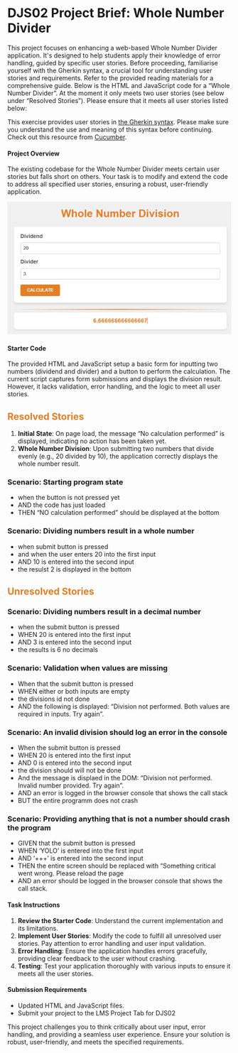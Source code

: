 # DJS02 Project Brief: Whole Number Divider

This project focuses on enhancing a web-based Whole Number Divider application. It's designed to help students apply their knowledge of error handling, guided by specific user stories. Before proceeding, familiarise yourself with the Gherkin syntax, a crucial tool for understanding user stories and requirements. Refer to the provided reading materials for a comprehensive guide. Below is the HTML and JavaScript code for a “Whole Number Divider”. At the moment it only meets two user stories (see below under “Resolved Stories”). Please ensure that it meets all user stories listed below:

This exercise provides user stories in [the Gherkin syntax](https://docs.behat.org/en/v2.5/guides/1.gherkin.html). Please make sure you understand the use and meaning of this syntax before continuing. Check out this resource from [Cucumber](https://cucumber.io/docs/gherkin/reference/).

#### Project Overview

The existing codebase for the Whole Number Divider meets certain user stories but falls short on others. Your task is to modify and extend the code to address all specified user stories, ensuring a robust, user-friendly application.

![alt text](image.png)

#### Starter Code

The provided HTML and JavaScript setup a basic form for inputting two numbers (dividend and divider) and a button to perform the calculation. The current script captures form submissions and displays the division result. However, it lacks validation, error handling, and the logic to meet all user stories.

<h2 style="color:#e67e22">Resolved Stories</h2>

1. **Initial State**: On page load, the message “No calculation performed” is displayed, indicating no action has been taken yet.
2. **Whole Number Division**: Upon submitting two numbers that divide evenly (e.g., 20 divided by 10), the application correctly displays the whole number result.

### Scenario: Starting program state

- when the button is not pressed yet
- AND the code has just loaded
- THEN “NO calculation performed” should be displayed at the bottom

### Scenario: Dividing numbers result in a whole number

- when submit button is pressed
- and when the user enters 20 into the first input
- AND 10 is entered into the second input
- the resulst 2 is displayed in the bottom

<h2 style="color:#e67e22">Unresolved Stories</h2>

### Scenario: Dividing numbers result in a decimal number

- when the submit button is pressed
- WHEN 20 is entered into the first input
- AND 3 is entered into the second input
- the results is 6 no decimals

### Scenario: Validation when values are missing

- When that the submit button is pressed
- WHEN either or both inputs are empty
- the divisions id not done
- AND the following is displayed: “Division not performed. Both values are required in inputs. Try again”.

### Scenario: An invalid division should log an error in the console

- When the submit button is pressed
- WHEN 20 is entered into the first input
- AND 0 is entered into the second input
- the division should will not be done
- And the message is displaed in the DOM: “Division not performed. Invalid number provided. Try again”.
- AND an error is logged in the browser console that shows the call stack
- BUT the entire programm does not crash

### Scenario: Providing anything that is not a number should crash the program

- GIVEN that the submit button is pressed
- WHEN ‘YOLO’ is entered into the first input
- AND ‘+++’ is entered into the second input
- THEN the entire screen should be replaced with “Something critical went wrong. Please reload the page
- AND an error should be logged in the browser console that shows the call stack.

#### Task Instructions

1. **Review the Starter Code**: Understand the current implementation and its limitations.
2. **Implement User Stories**: Modify the code to fulfill all unresolved user stories. Pay attention to error handling and user input validation.
3. **Error Handling**: Ensure the application handles errors gracefully, providing clear feedback to the user without crashing.
4. **Testing**: Test your application thoroughly with various inputs to ensure it meets all the user stories.

#### Submission Requirements

- Updated HTML and JavaScript files.
- Submit your project to the LMS Project Tab for DJS02

This project challenges you to think critically about user input, error handling, and providing a seamless user experience. Ensure your solution is robust, user-friendly, and meets the specified requirements.
